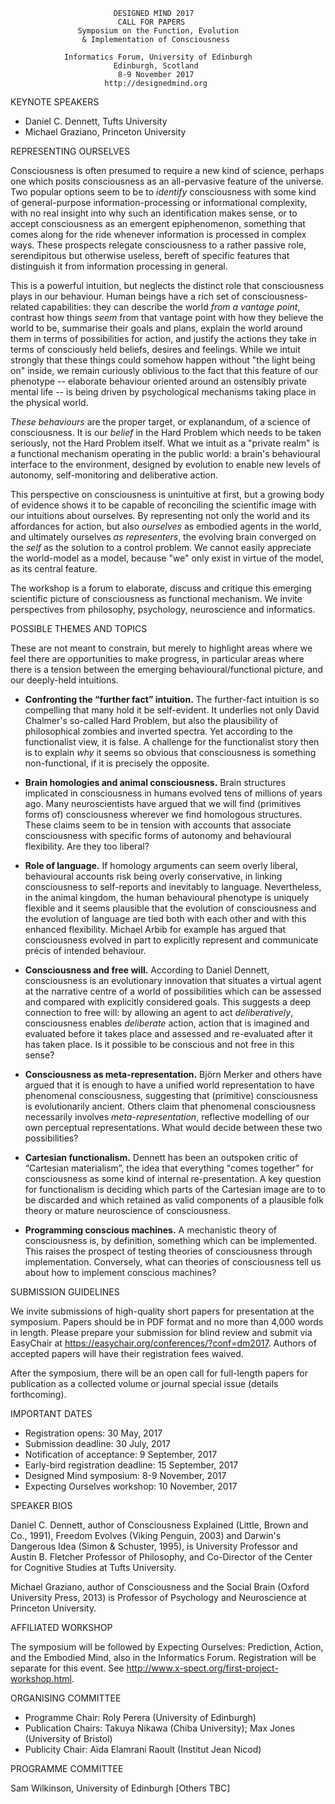                            DESIGNED MIND 2017
                            CALL FOR PAPERS
                   Symposium on the Function, Evolution
                    & Implementation of Consciousness

                Informatics Forum, University of Edinburgh
                           Edinburgh, Scotland
                            8-9 November 2017
                         http://designedmind.org

KEYNOTE SPEAKERS

* Daniel C. Dennett, Tufts University
* Michael Graziano, Princeton University

REPRESENTING OURSELVES

Consciousness is often presumed to require a new kind of science, perhaps one
which posits consciousness as an all-pervasive feature of the universe. Two
popular options seem to be to _identify_ consciousness with some kind of
general-purpose information-processing or informational complexity, with no
real insight into why such an identification makes sense, or to accept
consciousness as an emergent epiphenomenon, something that comes along for the
ride whenever information is processed in complex ways. These prospects
relegate consciousness to a rather passive role, serendipitous but otherwise
useless, bereft of specific features that distinguish it from information
processing in general.

This is a powerful intuition, but neglects the distinct role that
consciousness plays in our behaviour. Human beings have a rich set of
consciousness-related capabilities: they can describe the world _from a
vantage point_, contrast how things _seem_ from that vantage point with how
they believe the world to be, summarise their goals and plans, explain the
world around them in terms of possibilities for action, and justify the
actions they take in terms of consciously held beliefs, desires and feelings.
While we intuit strongly that these things could somehow happen without "the
light being on" inside, we remain curiously oblivious to the fact that this
feature of our phenotype -- elaborate behaviour oriented around an ostensibly
private mental life -- is being driven by psychological mechanisms taking
place in the physical world.

_These behaviours_ are the proper target, or explanandum, of a science of
consciousness. It is our _belief_ in the Hard Problem which needs to be taken
seriously, not the Hard Problem itself. What we intuit as a "private realm" is
a functional mechanism operating in the public world: a brain's behavioural
interface to the environment, designed by evolution to enable new levels of
autonomy, self-monitoring and deliberative action.

This perspective on consciousness is unintuitive at first, but a growing body
of evidence shows it to be capable of reconciling the scientific image with
our intuitions about ourselves. By representing not only the world and its
affordances for action, but also _ourselves_ as embodied agents in the world,
and ultimately ourselves _as representers_, the evolving brain converged on
the _self_ as the solution to a control problem. We cannot easily appreciate
the world-model as a model, because "we" only exist in virtue of the model, as
its central feature.

The workshop is a forum to elaborate, discuss and critique this emerging
scientific picture of consciousness as functional mechanism. We invite
perspectives from philosophy, psychology, neuroscience and informatics.

POSSIBLE THEMES AND TOPICS

These are not meant to constrain, but merely to highlight areas where we feel
there are opportunities to make progress, in particular areas where there is a
tension between the emerging behavioural/functional picture, and our
deeply-held intuitions.

* **Confronting the &ldquo;further fact&rdquo; intuition.** The further-fact
  intuition is so compelling that many hold it be self-evident. It underlies
  not only David Chalmer's so-called Hard Problem, but also the plausibility
  of philosophical zombies and inverted spectra. Yet according to the
  functionalist view, it is false. A challenge for the functionalist story
  then is to explain _why_ it seems so obvious that consciousness is something
  non-functional, if it is precisely the opposite.
 
* **Brain homologies and animal consciousness.** Brain structures implicated
  in consciousness in humans evolved tens of millions of years ago. Many
  neuroscientists have argued that we will find (primitives forms of)
  consciousness wherever we find homologous structures. These claims seem to
  be in tension with accounts that associate consciousness with specific forms
  of autonomy and behavioural flexibility. Are they too liberal?

* **Role of language.** If homology arguments can seem overly liberal,
  behavioural accounts risk being overly conservative, in linking
  consciousness to self-reports and inevitably to language. Nevertheless, in
  the animal kingdom, the human behavioural phenotype is uniquely flexible and
  it seems plausible that the evolution of consciousness and the evolution of
  language are tied both with each other and with this enhanced flexibility.
  Michael Arbib for example has argued that consciousness evolved in part to
  explicitly represent and communicate précis of intended behaviour.

* **Consciousness and free will.** According to Daniel Dennett, consciousness
  is an evolutionary innovation that situates a virtual agent at the narrative
  centre of a world of possibilities which can be assessed and compared with
  explicitly considered goals. This suggests a deep connection to free will:
  by allowing an agent to act _deliberatively_, consciousness enables
  _deliberate_ action, action that is imagined and evaluated before it takes
  place and assessed and re-evaluated after it has taken place. Is it possible
  to be conscious and not free in this sense?

* **Consciousness as meta-representation.** Björn Merker and others have
  argued that it is enough to have a unified world representation to have
  phenomenal consciousness, suggesting that (primitive) consciousness is
  evolutionarily ancient. Others claim that phenomenal consciousness
  necessarily involves _meta-representation_, reflective modelling of our own
  perceptual representations. What would decide between these two
  possibilities?

* **Cartesian functionalism.** Dennett has been an outspoken critic of
  &ldquo;Cartesian materialism&rdquo;, the idea that everything "comes
  together" for consciousness as some kind of internal re-presentation. A key
  question for functionalism is deciding which parts of the Cartesian image
  are to to be discarded and which retained as valid components of a plausible
  folk theory or mature neuroscience of consciousness.

* **Programming conscious machines.** A mechanistic theory of consciousness
  is, by definition, something which can be implemented. This raises the
  prospect of testing theories of consciousness through implementation.
  Conversely, what can theories of consciousness tell us about how to
  implement conscious machines?

SUBMISSION GUIDELINES

We invite submissions of high-quality short papers for presentation at the
symposium. Papers should be in PDF format and no more than 4,000 words in
length. Please prepare your submission for blind review and submit via
EasyChair at https://easychair.org/conferences/?conf=dm2017. Authors of
accepted papers will have their registration fees waived.

After the symposium, there will be an open call for full-length papers for
publication as a collected volume or journal special issue (details
forthcoming).

IMPORTANT DATES

- Registration opens: 30 May, 2017
- Submission deadline: 30 July, 2017
- Notification of acceptance: 9 September, 2017
- Early-bird registration deadline: 15 September, 2017
- Designed Mind symposium: 8-9 November, 2017
- Expecting Ourselves workshop: 10 November, 2017 

SPEAKER BIOS

Daniel C. Dennett, author of Consciousness Explained (Little, Brown and Co.,
1991), Freedom Evolves (Viking Penguin, 2003) and Darwin's Dangerous Idea
(Simon & Schuster, 1995), is University Professor and Austin B. Fletcher
Professor of Philosophy, and Co-Director of the Center for Cognitive Studies
at Tufts University.

Michael Graziano, author of Consciousness and the Social Brain (Oxford
University Press, 2013) is Professor of Psychology and Neuroscience at
Princeton University.

AFFILIATED WORKSHOP 

The symposium will be followed by Expecting Ourselves: Prediction, Action, and
the Embodied Mind, also in the Informatics Forum. Registration will be
separate for this event. See
http://www.x-spect.org/first-project-workshop.html.

ORGANISING COMMITTEE

- Programme Chair: Roly Perera (University of Edinburgh)
- Publication Chairs: Takuya Nikawa (Chiba University); Max Jones (University of Bristol)
- Publicity Chair: Aïda Elamrani Raoult (Institut Jean Nicod)

PROGRAMME COMMITTEE

Sam Wilkinson, University of Edinburgh
[Others TBC]
